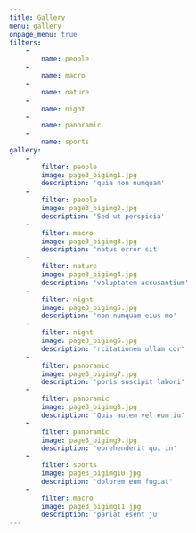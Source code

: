 ```yaml
---
title: Gallery
menu: gallery
onpage_menu: true
filters:
    -
        name: people
    -
        name: macro
    -
        name: nature
    -
        name: night
    -
        name: panoramic
    -
        name: sports
gallery:
    -
        filter: people
        image: page3_bigimg1.jpg
        description: 'quia non numquam'
    -
        filter: people
        image: page3_bigimg2.jpg
        description: 'Sed ut perspicia'
    -
        filter: macro
        image: page3_bigimg3.jpg
        description: 'natus error sit'
    -
        filter: nature
        image: page3_bigimg4.jpg
        description: 'voluptatem accusantium'
    -
        filter: night
        image: page3_bigimg5.jpg
        description: 'non numquam eius mo'
    -
        filter: night
        image: page3_bigimg6.jpg
        description: 'rcitationem ullam cor'
    -
        filter: panoramic
        image: page3_bigimg7.jpg
        description: 'poris suscipit labori'
    -
        filter: panoramic
        image: page3_bigimg8.jpg
        description: 'Quis autem vel eum iu'
    -
        filter: panoramic
        image: page3_bigimg9.jpg
        description: 'eprehenderit qui in'
    -
        filter: sports
        image: page3_bigimg10.jpg
        description: 'dolorem eum fugiat'
    -
        filter: macro
        image: page3_bigimg11.jpg
        description: 'pariat esent ju'
---
```


